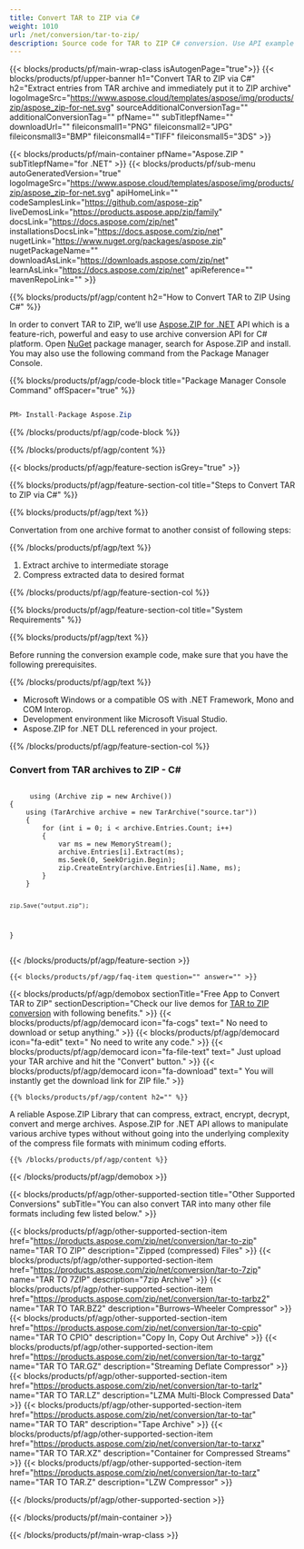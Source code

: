 ```yaml
---
title: Convert TAR to ZIP via C# 
weight: 1010
url: /net/conversion/tar-to-zip/ 
description: Source code for TAR to ZIP C# conversion. Use API example code for batch TAR files to ZIP conversion within VB.NET Asp.NET or any .NET based application.
---
```


{{< blocks/products/pf/main-wrap-class isAutogenPage="true">}}
{{< blocks/products/pf/upper-banner h1="Convert TAR to ZIP via C#" h2="Extract entries from TAR archive and immediately put it to ZIP archive" logoImageSrc="https://www.aspose.cloud/templates/aspose/img/products/zip/aspose_zip-for-net.svg" sourceAdditionalConversionTag="" additionalConversionTag="" pfName="" subTitlepfName="" downloadUrl="" fileiconsmall1="PNG" fileiconsmall2="JPG" fileiconsmall3="BMP" fileiconsmall4="TIFF" fileiconsmall5="3DS" >}}

{{< blocks/products/pf/main-container pfName="Aspose.ZIP " subTitlepfName="for .NET" >}}
{{< blocks/products/pf/sub-menu autoGeneratedVersion="true" logoImageSrc="https://www.aspose.cloud/templates/aspose/img/products/zip/aspose_zip-for-net.svg" apiHomeLink="" codeSamplesLink="https://github.com/aspose-zip" liveDemosLink="https://products.aspose.app/zip/family" docsLink="https://docs.aspose.com/zip/net" installationsDocsLink="https://docs.aspose.com/zip/net" nugetLink="https://www.nuget.org/packages/aspose.zip" nugetPackageName="" downloadAsLink="https://downloads.aspose.com/zip/net" learnAsLink="https://docs.aspose.com/zip/net" apiReference="" mavenRepoLink="" >}}

{{% blocks/products/pf/agp/content h2="How to Convert TAR to ZIP Using C#" %}}

 In order to convert TAR to ZIP, we’ll use
 [Aspose.ZIP for .NET](https://products.aspose.com/zip/net) 
 API which is a feature-rich, powerful and easy to use archive conversion API for C# platform. Open
 [NuGet](https://www.nuget.org/packages/aspose.zip) 
 package manager, search for
 Aspose.ZIP and install. You may also use the following command from the Package Manager Console.

{{% blocks/products/pf/agp/code-block title="Package Manager Console Command" offSpacer="true" %}}

```cs

PM> Install-Package Aspose.Zip

```

{{% /blocks/products/pf/agp/code-block %}}

{{% /blocks/products/pf/agp/content %}}

{{< blocks/products/pf/agp/feature-section isGrey="true" >}}

{{% blocks/products/pf/agp/feature-section-col title="Steps to Convert TAR to ZIP via C#" %}}

{{% blocks/products/pf/agp/text %}}

Convertation from one archive format to another consist of following steps:

{{% /blocks/products/pf/agp/text %}}

1.  Extract archive to intermediate storage
1.  Compress extracted data to desired format

{{% /blocks/products/pf/agp/feature-section-col %}}

{{% blocks/products/pf/agp/feature-section-col title="System Requirements" %}}

{{% blocks/products/pf/agp/text %}}

 Before running the conversion example code, make sure that you have the following prerequisites.

{{% /blocks/products/pf/agp/text %}}

-  Microsoft Windows or a compatible OS with .NET Framework, Mono and COM Interop.
-  Development environment like Microsoft Visual Studio.
-  Aspose.ZIP for .NET DLL referenced in your project.

{{% /blocks/products/pf/agp/feature-section-col %}}

<div class="codeblock" id="code">
     <h3>
      Convert from TAR archives to ZIP - C#
     </h3>
     <pre><code class="cs">
     using (Archive zip = new Archive())
{
	using (TarArchive archive = new TarArchive("source.tar"))
	{
		for (int i = 0; i < archive.Entries.Count; i++)
		{
			var ms = new MemoryStream();
			archive.Entries[i].Extract(ms);
			ms.Seek(0, SeekOrigin.Begin);
			zip.CreateEntry(archive.Entries[i].Name, ms);
		}
	}

	zip.Save("output.zip");
}
</code></pre>
</div>

{{< /blocks/products/pf/agp/feature-section >}}

    {{< blocks/products/pf/agp/faq-item question="" answer="" >}}
 

<!-- aboutfile Starts -->

{{< blocks/products/pf/agp/demobox sectionTitle="Free App to Convert TAR to ZIP" sectionDescription="Check our live demos for [TAR to ZIP conversion](https://products.aspose.app/zip/conversion/tar-to-zip) with following benefits." >}}
        {{< blocks/products/pf/agp/democard icon="fa-cogs" text=" No need to download or setup anything." >}}
        {{< blocks/products/pf/agp/democard icon="fa-edit" text=" No need to write any code." >}}
        {{< blocks/products/pf/agp/democard icon="fa-file-text" text=" Just upload your TAR archive and hit the \"Convert\" button." >}}
        {{< blocks/products/pf/agp/democard icon="fa-download" text=" You will instantly get the download link for ZIP file." >}}

    {{% blocks/products/pf/agp/content h2="" %}}

 A reliable Aspose.ZIP Library that can compress, extract, encrypt, decrypt, convert and merge archives. Aspose.ZIP for .NET API allows to manipulate various archive types without without going into the underlying complexity of the compress file formats with minimum coding efforts.


    {{% /blocks/products/pf/agp/content %}}

{{< /blocks/products/pf/agp/demobox >}}

<!-- aboutfile Ends -->

{{< blocks/products/pf/agp/other-supported-section title="Other Supported Conversions" subTitle="You can also convert TAR into many other file formats including few listed below." >}}

{{< blocks/products/pf/agp/other-supported-section-item href="https://products.aspose.com/zip/net/conversion/tar-to-zip" name="TAR TO ZIP" description="Zipped (compressed) Files" >}}
{{< blocks/products/pf/agp/other-supported-section-item href="https://products.aspose.com/zip/net/conversion/tar-to-7zip" name="TAR TO 7ZIP" description="7zip Archive" >}}
{{< blocks/products/pf/agp/other-supported-section-item href="https://products.aspose.com/zip/net/conversion/tar-to-tarbz2" name="TAR TO TAR.BZ2" description="Burrows–Wheeler Compressor" >}}
{{< blocks/products/pf/agp/other-supported-section-item href="https://products.aspose.com/zip/net/conversion/tar-to-cpio" name="TAR TO CPIO" description="Copy In, Copy Out Archive" >}}
{{< blocks/products/pf/agp/other-supported-section-item href="https://products.aspose.com/zip/net/conversion/tar-to-targz" name="TAR TO TAR.GZ" description="Streaming Deflate Compressor" >}}
{{< blocks/products/pf/agp/other-supported-section-item href="https://products.aspose.com/zip/net/conversion/tar-to-tarlz" name="TAR TO TAR.LZ" description="LZMA Multi-Block Compressed Data" >}}
{{< blocks/products/pf/agp/other-supported-section-item href="https://products.aspose.com/zip/net/conversion/tar-to-tar" name="TAR TO TAR" description="Tape Archive" >}}
{{< blocks/products/pf/agp/other-supported-section-item href="https://products.aspose.com/zip/net/conversion/tar-to-tarxz" name="TAR TO TAR.XZ" description="Container for Compressed Streams" >}}
{{< blocks/products/pf/agp/other-supported-section-item href="https://products.aspose.com/zip/net/conversion/tar-to-tarz" name="TAR TO TAR.Z" description="LZW Compressor" >}}

{{< /blocks/products/pf/agp/other-supported-section >}}

{{< /blocks/products/pf/main-container >}}
    
{{< /blocks/products/pf/main-wrap-class >}}